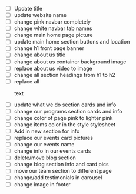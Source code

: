 - [ ] Update title
- [ ] update website name
- [ ] change pink navbar completely
- [ ] change white navbar tab names
- [ ] change main home page picture
- [ ] update main home section buttons and location
- [ ] change h1 front page banner
- [ ] change about us title 
- [ ] change about us container background image
- [ ] replace about us video to image
- [ ] change all section headings from h1 to h2
- [ ] replace all <p> text
- [ ] update what we do section cards and info
- [ ] change our programs section cards and info
- [ ] change color of page pink to lighter pink
- [ ] change items color in the style stylesheet
- [ ] Add in new section for info 
- [ ] replace our events card pictures
- [ ] change our events name
- [ ] change info in our events cards
- [ ] delete/move blog section 
- [ ] change blog section info and card pics
- [ ] move our team section to different page
- [ ] change/add testimonials in carousel
- [ ] change image in footer